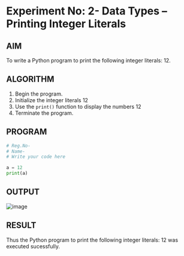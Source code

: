 # Experiment No: 2- Data Types – Printing Integer Literals

## AIM  
To write a Python program to print the following integer literals: 12.

## ALGORITHM  
1. Begin the program.  
2. Initialize the integer literals 12  
3. Use the `print()` function to display the numbers 12 
4. Terminate the program.

## PROGRAM
```python
# Reg.No-
# Name-
# Write your code here

a = 12
print(a)

```
## OUTPUT
![image](https://github.com/user-attachments/assets/e73fd9ec-ea9c-4b1d-b54e-38c0f09e9973)

## RESULT
Thus the Python program to print the following integer literals: 12 was executed sucessfully.

